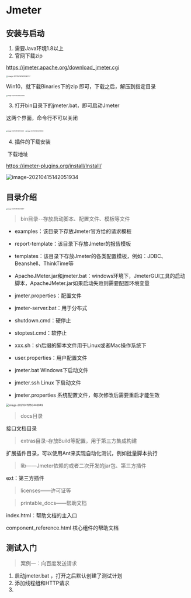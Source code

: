 # Jmeter

## 安装与启动

1. 需要Java环境1.8以上
2. 官网下载zip

https://jmeter.apache.org/download_jmeter.cgi

<img src="C:\Users\shasha\AppData\Roaming\Typora\typora-user-images\image-20210414143924237.png" alt="image-20210414143924237" style="zoom:33%;" />

Win10，就下载Binaries下的zip 即可，下载之后，解压到指定目录

<img src="C:\Users\shasha\AppData\Roaming\Typora\typora-user-images\image-20210414144023440.png" alt="image-20210414144023440" style="zoom:25%;" />

3. 打开bin目录下的jmeter.bat，即可启动Jmeter

这两个界面，命令行不可以关闭

<img src="C:\Users\shasha\AppData\Roaming\Typora\typora-user-images\image-20210415150132149.png" alt="image-20210415150132149" style="zoom: 25%;" />

<img src="C:\Users\shasha\AppData\Roaming\Typora\typora-user-images\image-20210414144319920.png" alt="image-20210414144319920" style="zoom: 25%;" />

4. 插件的下载安装

​     下载地址

https://jmeter-plugins.org/install/Install/

![image-20210415142051934](C:\Users\shasha\AppData\Roaming\Typora\typora-user-images\image-20210415142051934.png)

## 目录介绍

<img src="C:\Users\shasha\AppData\Roaming\Typora\typora-user-images\image-20210415150410667.png" alt="image-20210415150410667" style="zoom:25%;" />

> bin目录--存放启动脚本、配置文件、模板等文件

- examples：该目录下存放Jmeter官方给的请求模板
- report-template：该目录下存放Jmeter的报告模板
- templates：该目录下存放Jmeter的各类配置模板，例如：JDBC、Beanshell、ThinkTime等
- ApacheJMeter.jar和jmeter.bat：windows环境下，JmeterGUI工具的启动脚本，ApacheJMeter.jar如果启动失败则需要配置环境变量
- jmeter.properties：配置文件
- jmeter-server.bat：用于分布式
- shutdown.cmd：硬停止
- stoptest.cmd：软停止
- xxx.sh：sh后缀的脚本文件用于Linux或者Mac操作系统下
- user.properties：用户配置文件

- jmeter.bat  Windows下启动文件
- jmeter.ssh  Linux 下启动文件
- jmeter.properties 系统配置文件，每次修改后需要重启才能生效

<img src="C:\Users\shasha\AppData\Roaming\Typora\typora-user-images\image-20210415150446949.png" alt="image-20210415150446949" style="zoom:50%;" />

> docs目录

接口文档目录

> extras目录-存放Build等配置，用于第三方集成构建

扩展插件目录，可以使用Ant来实现自动化测试，例如批量脚本执行

> lib——Jmeter依赖的或者二次开发的jar包、第三方插件

ext：第三方插件

> licenses——许可证等

> printable_docs——帮助文档

index.html：帮助文档的主入口

component_reference.html 核心组件的帮助文档



## 测试入门

> 案例一：向百度发送请求

1. 启动jmeter.bat ，打开之后默认创建了测试计划
2. 添加线程组和HTTP请求
3. 